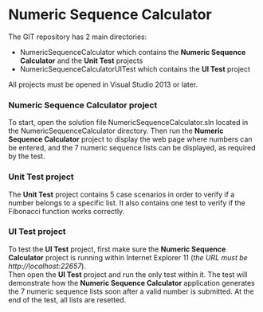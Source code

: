# Numeric Sequence Calculator

The GIT repository has 2 main directories:
- NumericSequenceCalculator which contains the **Numeric Sequence Calculator** and the **Unit Test** projects
- NumericSequenceCalculatorUITest which contains the **UI Test** project

All projects must be opened in Visual Studio 2013 or later.

### Numeric Sequence Calculator project
To start, open the solution file NumericSequenceCalculator.sln located in the NumericSequenceCalculator directory.
Then run the **Numeric Sequence Calculator** project to display the web page where numbers can be entered, and the 7 numeric sequence lists can be displayed, as required by the test.

### Unit Test project
The **Unit Test** project contains 5 case scenarios in order to verify if a number belongs to a specific list.
It also contains one test to verify if the Fibonacci function works correctly.

### UI Test project
To test the **UI Test** project, first make sure the **Numeric Sequence Calculator** project is running within Internet Explorer 11 (*the URL must be http://localhost:22657*).  
Then open the **UI Test** project and run the only test within it.
The test will demonstrate how the **Numeric Sequence Calculator** application generates the 7 numeric sequence lists soon after a valid number is submitted. At the end of the test, all lists are resetted.
